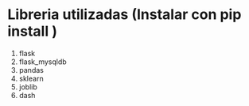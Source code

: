 # Libreria utilizadas (Instalar con pip install <libreria>)

1. flask
1. flask_mysqldb
1. pandas
1. sklearn
1. joblib
1. dash

